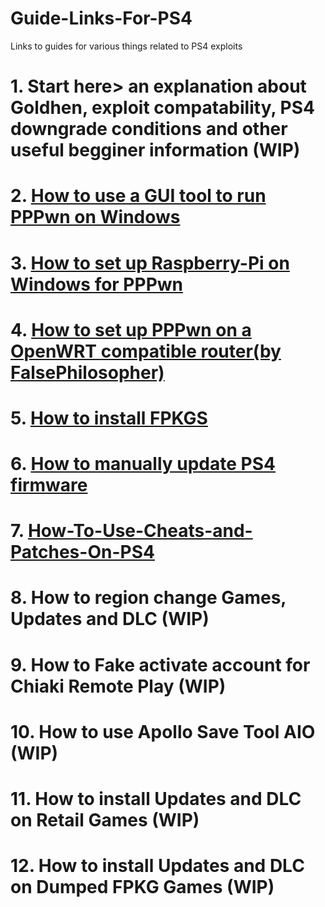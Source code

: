 # Guide-Links-For-PS4
Links to guides for various things related to PS4 exploits     
# 1. Start here> an explanation about Goldhen, exploit compatability, PS4 downgrade conditions and other useful begginer information (WIP)      
# 2. [How to use a GUI tool to run PPPwn on Windows](https://github.com/DrYenyen/PPPwnGo-Guide)           
# 3. [How to set up Raspberry-Pi on Windows for PPPwn](https://github.com/DrYenyen/PPPwn-Setup-Guide-For-Raspberry-Pi)               
# 4. [How to set up PPPwn on a OpenWRT compatible router(by FalsePhilosopher)](https://github.com/FalsePhilosopher/PPPwnWRT)             
# 5. [How to install FPKGS](https://github.com/DrYenyen/How-To-Install-PS4-FPKGS)                
# 6. [How to manually update PS4 firmware](https://github.com/DrYenyen/PS4-Firware-Update-Guide)       
# 7. [How-To-Use-Cheats-and-Patches-On-PS4](https://github.com/DrYenyen/How-To-Use-Goldhen-Cheats-and-Patches-On-PS4)           
# 8. How to region change Games, Updates and DLC (WIP)       
# 9. How to Fake activate account for Chiaki Remote Play (WIP)          
# 10. How to use Apollo Save Tool AIO (WIP)             
# 11. How to install Updates and DLC on Retail Games (WIP)             
# 12. How to install Updates and DLC on Dumped FPKG Games  (WIP)        

